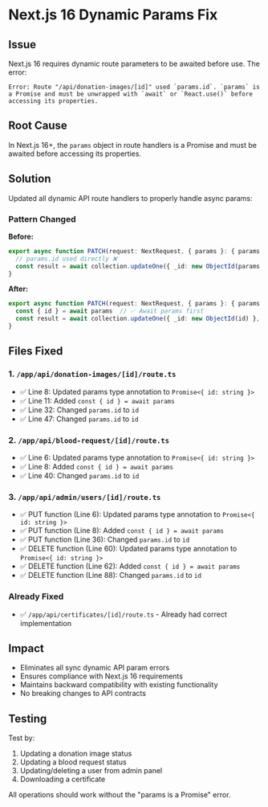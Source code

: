 # Next.js 16 Dynamic Params Fix

## Issue
Next.js 16 requires dynamic route parameters to be awaited before use. The error:
```
Error: Route "/api/donation-images/[id]" used `params.id`. `params` is a Promise and must be unwrapped with `await` or `React.use()` before accessing its properties.
```

## Root Cause
In Next.js 16+, the `params` object in route handlers is a Promise and must be awaited before accessing its properties.

## Solution
Updated all dynamic API route handlers to properly handle async params:

### Pattern Changed
**Before:**
```typescript
export async function PATCH(request: NextRequest, { params }: { params: { id: string } }) {
  // params.id used directly ❌
  const result = await collection.updateOne({ _id: new ObjectId(params.id) }, ...)
}
```

**After:**
```typescript
export async function PATCH(request: NextRequest, { params }: { params: Promise<{ id: string }> }) {
  const { id } = await params  // ✅ Await params first
  const result = await collection.updateOne({ _id: new ObjectId(id) }, ...)
}
```

## Files Fixed

### 1. `/app/api/donation-images/[id]/route.ts`
- ✅ Line 8: Updated params type annotation to `Promise<{ id: string }>`
- ✅ Line 11: Added `const { id } = await params`
- ✅ Line 32: Changed `params.id` to `id`
- ✅ Line 47: Changed `params.id` to `id`

### 2. `/app/api/blood-request/[id]/route.ts`
- ✅ Line 6: Updated params type annotation to `Promise<{ id: string }>`
- ✅ Line 8: Added `const { id } = await params`
- ✅ Line 40: Changed `params.id` to `id`

### 3. `/app/api/admin/users/[id]/route.ts`
- ✅ PUT function (Line 6): Updated params type annotation to `Promise<{ id: string }>`
- ✅ PUT function (Line 8): Added `const { id } = await params`
- ✅ PUT function (Line 36): Changed `params.id` to `id`
- ✅ DELETE function (Line 60): Updated params type annotation to `Promise<{ id: string }>`
- ✅ DELETE function (Line 62): Added `const { id } = await params`
- ✅ DELETE function (Line 88): Changed `params.id` to `id`

### Already Fixed
- ✅ `/app/api/certificates/[id]/route.ts` - Already had correct implementation

## Impact
- Eliminates all sync dynamic API param errors
- Ensures compliance with Next.js 16 requirements
- Maintains backward compatibility with existing functionality
- No breaking changes to API contracts

## Testing
Test by:
1. Updating a donation image status
2. Updating a blood request status
3. Updating/deleting a user from admin panel
4. Downloading a certificate

All operations should work without the "params is a Promise" error.